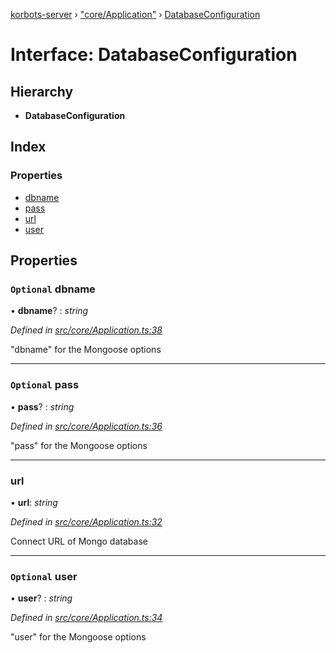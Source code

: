 [korbots-server](../README.md) › ["core/Application"](../modules/_core_application_.md) › [DatabaseConfiguration](_core_application_.databaseconfiguration.md)

# Interface: DatabaseConfiguration

## Hierarchy

* **DatabaseConfiguration**

## Index

### Properties

* [dbname](_core_application_.databaseconfiguration.md#optional-dbname)
* [pass](_core_application_.databaseconfiguration.md#optional-pass)
* [url](_core_application_.databaseconfiguration.md#url)
* [user](_core_application_.databaseconfiguration.md#optional-user)

## Properties

### `Optional` dbname

• **dbname**? : *string*

*Defined in [src/core/Application.ts:38](https://github.com/Xisabla/Korbots/blob/23513ea/server/src/core/Application.ts#L38)*

"dbname" for the Mongoose options

___

### `Optional` pass

• **pass**? : *string*

*Defined in [src/core/Application.ts:36](https://github.com/Xisabla/Korbots/blob/23513ea/server/src/core/Application.ts#L36)*

"pass" for the Mongoose options

___

###  url

• **url**: *string*

*Defined in [src/core/Application.ts:32](https://github.com/Xisabla/Korbots/blob/23513ea/server/src/core/Application.ts#L32)*

Connect URL of Mongo database

___

### `Optional` user

• **user**? : *string*

*Defined in [src/core/Application.ts:34](https://github.com/Xisabla/Korbots/blob/23513ea/server/src/core/Application.ts#L34)*

"user" for the Mongoose options
